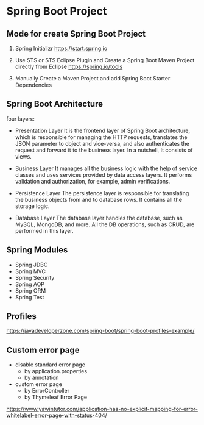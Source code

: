 # Spring Boot Project

## Mode for create Spring Boot Project

1. Spring Initializr
https://start.spring.io

2. Use STS or STS Eclipse Plugin and Create a Spring Boot Maven Project directly from Eclipse
https://spring.io/tools

3. Manually Create a Maven Project and add Spring Boot Starter Dependencies


## Spring Boot Architecture

four layers:

- Presentation Layer
It is the frontend layer of Spring Boot architecture, which is responsible for managing the HTTP requests, translates the JSON parameter to object and vice-versa, and also authenticates the request and forward it to the business layer. In a nutshell, It consists of views.

- Business Layer
It manages all the business logic with the help of service classes and uses services provided by data access layers. It performs validation and authorization, for example, admin verifications.

- Persistence Layer
The persistence layer is responsible for translating the business objects from and to database rows. It contains all the storage logic.

- Database Layer
The database layer handles the database, such as MySQL, MongoDB, and more. All the DB operations, such as CRUD, are performed in this layer.

## Spring Modules

- Spring JDBC
- Spring MVC
- Spring Security
- Spring AOP
- Spring ORM
- Spring Test

## Profiles

https://javadeveloperzone.com/spring-boot/spring-boot-profiles-example/

## Custom error page
- disable standard error page
    - by application.properties
    - by annotation
- custom error page
    - by ErrorController
    - by Thymeleaf Error Page

https://www.yawintutor.com/application-has-no-explicit-mapping-for-error-whitelabel-error-page-with-status-404/